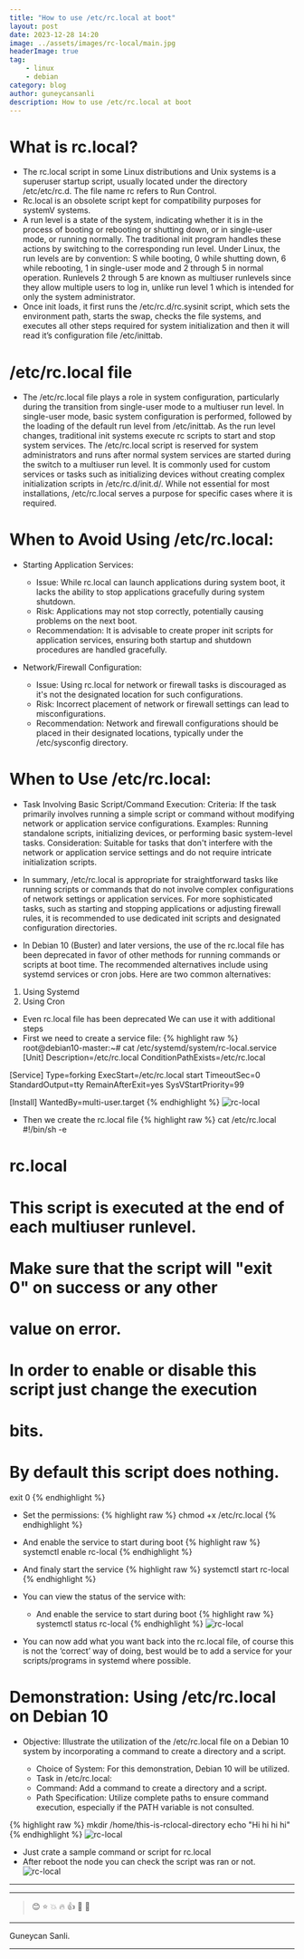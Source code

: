 ```yaml
---
title: "How to use /etc/rc.local at boot"
layout: post
date: 2023-12-28 14:20
image: ../assets/images/rc-local/main.jpg
headerImage: true
tag:
    - linux
    - debian
category: blog
author: guneycansanli
description: How to use /etc/rc.local at boot
---
```


# What is rc.local?

- The rc.local script in some Linux distributions and Unix systems is a superuser startup script, usually located under the directory /etc/etc/rc.d. The file name rc refers to Run Control.
- Rc.local is an obsolete script kept for compatibility purposes for systemV systems.
- A run level is a state of the system, indicating whether it is in the process of booting or rebooting or shutting down, or in single-user mode, or running normally.  The traditional init program handles these actions by switching to the corresponding run level.  Under Linux, the run levels are by convention: S while booting, 0 while shutting down, 6 while rebooting, 1 in single-user mode and 2 through 5 in normal operation.  Runlevels 2 through 5 are known as multiuser runlevels since they allow multiple users to log in, unlike run level 1 which is intended for only the system administrator.
- Once init loads, it first runs the /etc/rc.d/rc.sysinit script, which sets the environment path, starts the swap, checks the file systems, and executes all other steps required for system initialization and then it will read it’s configuration file /etc/inittab.

# /etc/rc.local file

- The /etc/rc.local file plays a role in system configuration, particularly during the transition from single-user mode to a multiuser run level. In single-user mode, basic system configuration is performed, followed by the loading of the default run level from /etc/inittab. As the run level changes, traditional init systems execute rc scripts to start and stop system services. The /etc/rc.local script is reserved for system administrators and runs after normal system services are started during the switch to a multiuser run level. It is commonly used for custom services or tasks such as initializing devices without creating complex initialization scripts in /etc/rc.d/init.d/. While not essential for most installations, /etc/rc.local serves a purpose for specific cases where it is required.

# When to Avoid Using /etc/rc.local:

- Starting Application Services:

  - Issue: While rc.local can launch applications during system boot, it lacks the ability to stop applications gracefully during system shutdown.
  - Risk: Applications may not stop correctly, potentially causing problems on the next boot.
  - Recommendation: It is advisable to create proper init scripts for application services, ensuring both startup and shutdown procedures are handled gracefully.

- Network/Firewall Configuration:

  - Issue: Using rc.local for network or firewall tasks is discouraged as it's not the designated location for such configurations.
  - Risk: Incorrect placement of network or firewall settings can lead to misconfigurations.
  - Recommendation: Network and firewall configurations should be placed in their designated locations, typically under the /etc/sysconfig directory.

# When to Use /etc/rc.local:

- Task Involving Basic Script/Command Execution:
Criteria: If the task primarily involves running a simple script or command without modifying network or application service configurations.
Examples: Running standalone scripts, initializing devices, or performing basic system-level tasks.
Consideration: Suitable for tasks that don't interfere with the network or application service settings and do not require intricate initialization scripts.
- In summary, /etc/rc.local is appropriate for straightforward tasks like running scripts or commands that do not involve complex configurations of network settings or application services. For more sophisticated tasks, such as starting and stopping applications or adjusting firewall rules, it is recommended to use dedicated init scripts and designated configuration directories.

- In Debian 10 (Buster) and later versions, the use of the rc.local file has been deprecated in favor of other methods for running commands or scripts at boot time. The recommended alternatives include using systemd services or cron jobs. Here are two common alternatives:
1. Using Systemd
2. Using Cron

- Even rc.local file has been deprecated We can use it with additional steps
- First we need to create a service file:
{% highlight raw %}
root@debian10-master:~# cat /etc/systemd/system/rc-local.service
[Unit]
Description=/etc/rc.local
ConditionPathExists=/etc/rc.local

[Service]
Type=forking
ExecStart=/etc/rc.local start
TimeoutSec=0
StandardOutput=tty
RemainAfterExit=yes
SysVStartPriority=99

[Install]
WantedBy=multi-user.target
{% endhighlight %}
![rc-local][1]


- Then we create the rc.local file
{% highlight raw %}
cat /etc/rc.local
#!/bin/sh -e
#
# rc.local
#
# This script is executed at the end of each multiuser runlevel.
# Make sure that the script will "exit 0" on success or any other
# value on error.
#
# In order to enable or disable this script just change the execution
# bits.
#
# By default this script does nothing.
 
exit 0
{% endhighlight %}

- Set the permissions:
{% highlight raw %}
chmod +x /etc/rc.local
{% endhighlight %}
- And enable the service to start during boot
{% highlight raw %}
systemctl enable rc-local
{% endhighlight %}
- And finaly start the service
{% highlight raw %}
systemctl start rc-local
{% endhighlight %}
- You can view the status of the service with:
  - And enable the service to start during boot
{% highlight raw %}
systemctl status rc-local
{% endhighlight %}
![rc-local][2]

- You can now add what you want back into the rc.local file, of course this is not the ‘correct’ way of doing, best would be to add a service for your scripts/programs in systemd where possible.


# Demonstration: Using /etc/rc.local on Debian 10

- Objective: Illustrate the utilization of the /etc/rc.local file on a Debian 10 system by incorporating a command to create a directory and a script.

  - Choice of System: For this demonstration, Debian 10 will be utilized.
  - Task in /etc/rc.local:
  - Command: Add a command to create a directory and a script.
  - Path Specification: Utilize complete paths to ensure command execution, especially if the PATH variable is not consulted.

{% highlight raw %}
mkdir /home/this-is-rclocal-directory
echo "Hi hi hi hi"
{% endhighlight %}
![rc-local][3]

- Just crate a sample command or script for rc.local
- After reboot the node you can check the script was ran or not.
![rc-local][4]

---
---

> :blush: :star: :boom: :fire: :+1: :eyes: :metal:

---

Guneycan Sanli.

---

[1]: ../assets/images/rc-local/rc-local1.jpg
[2]: ../assets/images/rc-local/rc-local2.jpg
[3]: ../assets/images/rc-local/rc-local4.jpg
[4]: ../assets/images/rc-local/rc-local3.jpg

